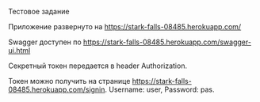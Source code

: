 Тестовое задание

Приложение развернуто на https://stark-falls-08485.herokuapp.com/

Swagger доступен по https://stark-falls-08485.herokuapp.com/swagger-ui.html

Секретный токен передается в header Authorization.

Токен можно получить на странице https://stark-falls-08485.herokuapp.com/signin. Username: user, Password: pas. 
